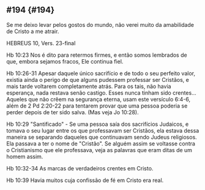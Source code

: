 ## #194 {#194}

Se me deixo levar pelos gostos do mundo, não verei muito da amabilidade de Cristo a me atrair.

HEBREUS 10, Vers. 23-final

Hb 10:23 Nos é dito para retermos firmes, e então somos lembrados de que, embora sejamos fracos, Ele continua fiel.

Hb 10:26-31 Apesar daquele único sacrifício e de todo o seu perfeito valor, existia ainda o perigo de que alguns pudessem professar ser Cristãos, e mais tarde voltarem completamente atrás. Para os tais, não havia esperança, nada restava senão castigo. Esses nunca tinham sido crentes... Aqueles que não crêem na segurança eterna, usam este versículo 6:4-6, além de 2 Pd 2:20-22 para tentarem provar que uma pessoa poderia se perder depois de ter sido salva. (Mas veja Jo 10:28).

Hb 10:29 &quot;Santificado&quot; - Se uma pessoa saía dos sacrifícios Judaicos, e tomava o seu lugar entre os que professavam ser Cristãos, ela estava dessa maneira se separando daqueles que continuavam sendo Judeus religiosos. Ela passava a ter o nome de &quot;Cristão&quot;. Se alguém assim se voltasse contra o Cristianismo que ele professava, veja as palavras que eram ditas de um homem assim.

Hb 10:32-34 As marcas de verdadeiros crentes em Cristo.

Hb 10:39 Havia muitos cuja confissão de fé em Cristo era real.
